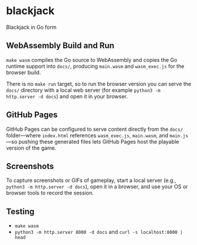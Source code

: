 # blackjack
Blackjack in Go form

## WebAssembly Build and Run

`make wasm` compiles the Go source to WebAssembly and copies the Go runtime support into `docs/`, producing `main.wasm` and `wasm_exec.js` for the browser build.

There is no `make run` target, so to run the browser version you can serve the `docs/` directory with a local web server (for example `python3 -m http.server -d docs`) and open it in your browser.

## GitHub Pages

GitHub Pages can be configured to serve content directly from the `docs/` folder—where `index.html` references `wasm_exec.js`, `main.wasm`, and `main.js`—so pushing these generated files lets GitHub Pages host the playable version of the game.

## Screenshots

To capture screenshots or GIFs of gameplay, start a local server (e.g., `python3 -m http.server -d docs`), open it in a browser, and use your OS or browser tools to record the session.

## Testing

- `make wasm`
- `python3 -m http.server 8000 -d docs` and `curl -s localhost:8000 | head`

